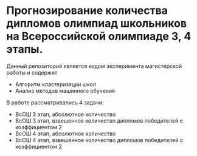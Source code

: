 # Прогнозирование количества дипломов олимпиад школьников на Всероссийской олимпиаде 3, 4 этапы.
Данный репозиторий является кодом эксперимента магистерской работы и содержит
- Алгоритм кластеризации школ
- Анализ методов машинного обучения

В работе рассматривались 4 задачи:
- ВсОШ 3 этап, абсолютное количество
- ВсОШ 3 этап, взвешенное количество дипломов победителей с коэффициентом 2
- ВсОШ 4 этап, абсолютное количество
- ВсОШ 4 этап, взвешенное количество дипломов победителей с коэффициентом 2
